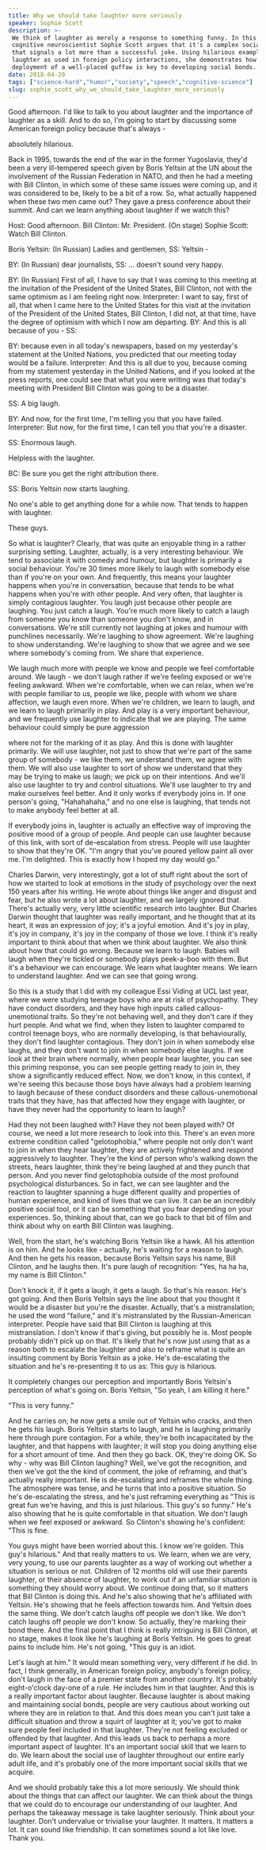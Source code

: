 ```yaml
---
title: Why we should take laughter more seriously
speaker: Sophie Scott
description: >-
 We think of laughter as merely a response to something funny. In this talk,
 cognitive neuroscientist Sophie Scott argues that it's a complex social behavior
 that signals a lot more than a successful joke. Using hilarious examples of
 laughter as used in foreign policy interactions, she demonstrates how the
 deployment of a well-placed guffaw is key to developing social bonds.
date: 2018-04-20
tags: ["science-hard","humor","society","speech","cognitive-science"]
slug: sophie_scott_why_we_should_take_laughter_more_seriously
---
```


Good afternoon. I'd like to talk to you about laughter and the importance of laughter as a
skill. And to do so, I'm going to start by discussing some American foreign policy because
that's always - 

absolutely hilarious. 

Back in 1995, towards the end of the war in the former Yugoslavia, they'd been a very
ill-tempered speech given by Boris Yeltsin at the UN about the involvement of the Russian
Federation in NATO, and then he had a meeting with Bill Clinton, in which some of these
same issues were coming up, and it was considered to be, likely to be a bit of a row. So,
what actually happened when these two men came out? They gave a press conference about
their summit. And can we learn anything about laughter if we watch this?

Host: Good afternoon. Bill Clinton: Mr. President. (On stage) Sophie Scott: Watch Bill
Clinton. 

Boris Yeltsin: (In Russian) Ladies and gentlemen, SS: Yeltsin - 

BY: (In Russian) dear journalists, SS: ... doesn't sound very happy. 

BY: (In Russian) First of all, I have to say that I was coming to this meeting at the
invitation of the President of the United States, Bill Clinton, not with the same optimism
as I am feeling right now. Interpreter: I want to say, first of all, that when I came here
to the United States for this visit at the invitation of the President of the United
States, Bill Clinton, I did not, at that time, have the degree of optimism with which I
now am departing. BY: And this is all because of you - SS: 

BY: because even in all today's newspapers, based on my yesterday's statement at the
United Nations, you predicted that our meeting today would be a failure. Interpreter: And
this is all due to you, because coming from my statement yesterday in the United Nations,
and if you looked at the press reports, one could see that what you were writing was that
today's meeting with President Bill Clinton was going to be a disaster.

SS: A big laugh. 

BY: And now, for the first time, I'm telling you that you have failed. Interpreter: But
now, for the first time, I can tell you that you're a disaster. 

SS: Enormous laugh. 

Helpless with the laughter. 

BC: Be sure you get the right attribution there. 

SS: Boris Yeltsin now starts laughing. 

No one's able to get anything done for a while now. That tends to happen with laughter.

These guys. 

So what is laughter? Clearly, that was quite an enjoyable thing in a rather surprising
setting. Laughter, actually, is a very interesting behaviour. We tend to associate it with
comedy and humour, but laughter is primarily a social behaviour. You're 30 times more
likely to laugh with somebody else than if you're on your own. And frequently, this means
your laughter happens when you're in conversation, because that tends to be what happens
when you're with other people. And very often, that laughter is simply contagious
laughter. You laugh just because other people are laughing. You just catch a laugh. You're
much more likely to catch a laugh from someone you know than someone you don't know, and
in conversations. We're still currently not laughing at jokes and humour with punchlines
necessarily. We're laughing to show agreement. We're laughing to show understanding. We're
laughing to show that we agree and we see where somebody's coming from. We share that
experience.

We laugh much more with people we know and people we feel comfortable around. We laugh -
we don't laugh rather if we're feeling exposed or we're feeling awkward. When we're
comfortable, when we can relax, when we're with people familiar to us, people we like,
people with whom we share affection, we laugh even more. When we're children, we learn to
laugh, and we learn to laugh primarily in play. And play is a very important behaviour,
and we frequently use laughter to indicate that we are playing. The same behaviour could
simply be pure aggression 

where not for the marking of it as play. And this is done with laughter primarily. We will
use laughter, not just to show that we're part of the same group of somebody - we like
them, we understand them, we agree with them. We will also use laughter to sort of show we
understand that they may be trying to make us laugh; we pick up on their intentions. And
we'll also use laughter to try and control situations. We'll use laughter to try and make
ourselves feel better. And it only works if everybody joins in. If one person's going,
"Hahahahaha," and no one else is laughing, that tends not to make anybody feel better at
all. 

If everybody joins in, laughter is actually an effective way of improving the positive
mood of a group of people. And people can use laughter because of this link, with sort of
de-escalation from stress. People will use laughter to show that they're OK. "I'm angry
that you've poured yellow paint all over me. I'm delighted. This is exactly how I hoped my
day would go." 

Charles Darwin, very interestingly, got a lot of stuff right about the sort of how we
started to look at emotions in the study of psychology over the next 150 years after his
writing. He wrote about things like anger and disgust and fear, but he also wrote a lot
about laughter, and we largely ignored that. There's actually very, very little scientific
research into laughter. But Charles Darwin thought that laughter was really important, and
he thought that at its heart, it was an expression of joy; it's a joyful emotion. And it's
joy in play, it's joy in company, it's joy in the company of those we love. I think it's
really important to think about that when we think about laughter. We also think about how
that could go wrong. Because we learn to laugh. Babies will laugh when they're tickled or
somebody plays peek-a-boo with them. But it's a behaviour we can encourage. We learn what
laughter means. We learn to understand laughter. And we can see that going
wrong.

So this is a study that I did with my colleague Essi Viding at UCL last year, where we
were studying teenage boys who are at risk of psychopathy. They have conduct disorders,
and they have high inputs called callous-unemotional traits. So they're not behaving well,
and they don't care if they hurt people. And what we find, when they listen to laughter
compared to control teenage boys, who are normally developing, is that behaviourally, they
don't find laughter contagious. They don't join in when somebody else laughs, and they
don't want to join in when somebody else laughs. If we look at their brain where normally,
when people hear laughter, you can see this priming response, you can see people getting
ready to join in, they show a significantly reduced effect. Now, we don't know, in this
context, if we're seeing this because those boys have always had a problem learning to
laugh because of these conduct disorders and these callous-unemotional traits that they
have, has that affected how they engage with laughter, or have they never had the
opportunity to learn to laugh?

Had they not been laughed with? Have they not been played with? Of course, we need a lot
more research to look into this. There's an even more extreme condition called
"gelotophobia," where people not only don't want to join in when they hear laughter, they
are actively frightened and respond aggressively to laughter. They're the kind of person
who's walking down the streets, hears laughter, think they're being laughed at and they
punch that person. And you never find gelotophobia outside of the most profound
psychological disturbances. So in fact, we can see laughter and the reaction to laughter
spanning a huge different quality and properties of human experience, and kind of lives
that we can live. It can be an incredibly positive social tool, or it can be something
that you fear depending on your experiences. So, thinking about that, can we go back to
that bit of film and think about why on earth Bill Clinton was laughing.

Well, from the start, he's watching Boris Yeltsin like a hawk. All his attention is on
him. And he looks like - actually, he's waiting for a reason to laugh. And then he gets
his reason, because Boris Yeltsin says his name, Bill Clinton, and he laughs then. It's
pure laugh of recognition: "Yes, ha ha ha, my name is Bill Clinton." 

Don't knock it, if it gets a laugh, it gets a laugh. So that's his reason. He's got going.
And then Boris Yeltsin says the line about that you thought it would be a disaster but
you're the disaster. Actually, that's a mistranslation; he used the word "failure," and
it's mistranslated by the Russian-American interpreter. People have said that Bill Clinton
is laughing at this mistranslation. I don't know if that's giving, but possibly he is.
Most people probably didn't pick up on that. It's likely that he's now just using that as
a reason both to escalate the laughter and also to reframe what is quite an insulting
comment by Boris Yeltsin as a joke. He's de-escalating the situation and he's
re-presenting it to us as: This guy is hilarious. 

It completely changes our perception and importantly Boris Yeltsin's perception of what's
going on. Boris Yeltsin, "So yeah, I am killing it here." 

"This is very funny." 

And he carries on; he now gets a smile out of Yeltsin who cracks, and then he gets his
laugh. Boris Yeltsin starts to laugh, and he is laughing primarily here through pure
contagion. For a while, they're both incapacitated by the laughter, and that happens with
laughter; it will stop you doing anything else for a short amount of time. And then they
go back. OK, they're doing OK. So why - why was Bill Clinton laughing? Well, we've got the
recognition, and then we've got the the kind of comment, the joke of reframing, and that's
actually really important. He is de-escalating and reframes the whole thing. The
atmosphere was tense, and he turns that into a positive situation. So he's de-escalating
the stress, and he's just reframing everything as "This is great fun we're having, and
this is just hilarious. This guy's so funny." He's also showing that he is quite
comfortable in that situation. We don't laugh when we feel exposed or awkward. So
Clinton's showing he's confident: "This is fine.

You guys might have been worried about this. I know we're golden. This guy's hilarious."
And that really matters to us. We learn, when we are very, very young, to use our parents
laughter as a way of working out whether a situation is serious or not. Children of 12
months old will use their parents laughter, or their absence of laughter, to work out if
an unfamiliar situation is something they should worry about. We continue doing that, so
it matters that Bill Clinton is doing this. And he's also showing that he's affiliated
with Yeltsin. He's showing that he feels affection towards him. And Yeltsin does the same
thing. We don't catch laughs off people we don't like. We don't catch laughs off people we
don't know. So actually, they're marking their bond there. And the final point that I
think is really intriguing is Bill Clinton, at no stage, makes it look like he's laughing
at Boris Yeltsin. He goes to great pains to include him. He's not going, "This guy is an
idiot.

Let's laugh at him." It would mean something very, very different if he did. In fact, I
think generally, in American foreign policy, anybody's foreign policy, don't laugh in the
face of a premier state from another country. It's probably eight-o'clock day-one of a
rule. He includes him in that laughter. And this is a really important factor about
laughter. Because laughter is about making and maintaining social bonds, people are very
cautious about working out where they are in relation to that. And this does mean you
can't just take a difficult situation and throw a squirt of laughter at it; you've got to
make sure people feel included in that laughter. They're not feeling excluded or offended
by that laughter. And this leads us back to perhaps a more important aspect of laughter.
It's an important social skill that we learn to do. We learn about the social use of
laughter throughout our entire early adult life, and it's probably one of the more
important social skills that we acquire.

And we should probably take this a lot more seriously. We should think about the things
that can affect our laughter. We can think about the things that we could do to encourage
our understanding of our laughter. And perhaps the takeaway message is take laughter
seriously. Think about your laughter. Don't undervalue or trivialise your laughter. It
matters. It matters a lot. It can sound like friendship. It can sometimes sound a lot like
love. Thank you. 

<!--
ad_duration=0
event="TEDxExeter"
external_start_time=0
intro_duration=0
is_subtitle_required="False"
is_talk_featured="False"
language="en"
language_swap="False"
native_language="en"
number_of_related_talks=6
number_of_speakers=1
number_of_subtitled_videos=0
number_of_tags=5
number_of_talk_download_languages=6
number_of_talk_more_resources=0
number_of_talk_recommendations=0
number_of_talks_take_actions=0
post_ad_duration=0
published_timestamp="2018-06-07 17:46:31"
recording_date="2018-04-20"
speaker_description="Neuroscientist, stand-up comic"
speaker_is_published=1
speaker_name="Sophie Scott"
talk_name="Why we should take laughter more seriously"
talks_tags=["science-hard","humor","society","speech","cognitive-science"]
url_photo_speaker="https://pe.tedcdn.com/images/ted/d72fefbac0d8afb6e35d793f98da348c313b5f66_254x191.jpg"
url_photo_talk="https://s3.amazonaws.com/talkstar-photos/uploads/29d5f53a-87e7-4c12-8189-338be18bc2fc/Sophie+Scott.jpeg"
url_webpage="https://www.ted.com/talks/sophie_scott_why_we_should_take_laughter_more_seriously"
video_type_name="TEDx Talk"
-->
